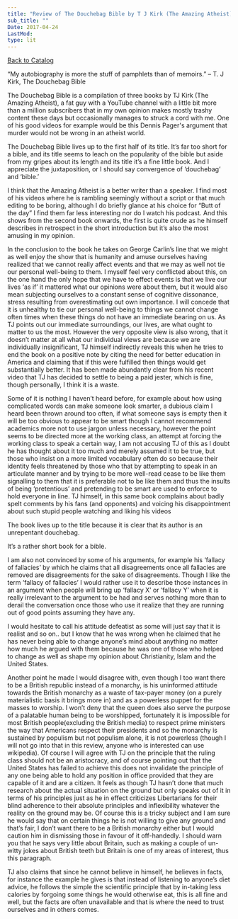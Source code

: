 ```yaml
---
title: "Review of The Douchebag Bible by T J Kirk (The Amazing Atheist)"
sub_title: ""
Date: 2017-04-24
LastMod:
type: lit
---
```


[Back to Catalog](https://otaking.xyz/index.html)

“My autobiography is more the stuff of pamphlets than of memoirs.” – T. J Kirk, The Douchebag Bible

The Douchebag Bible is a compilation of three books by TJ Kirk (The Amazing Atheist), a fat guy with a YouTube channel with a little bit more than a million subscribers that in my own opinion makes mostly trashy content these days but occasionally manages to struck a cord with me. One of his good videos for example would be this Dennis Pager's argument that murder would not be wrong in an atheist world.

The Douchebag Bible lives up to the first half of its title. It’s far too short for a bible, and its title seems to leach on the popularity of the bible but aside from my gripes about its length and its title it’s a fine little book. And I appreciate the juxtaposition, or I should say convergence of ‘douchebag’ and ‘bible.’

I think that the Amazing Atheist is a better writer than a speaker. I find most of his videos where he is rambling seemingly without a script or that much editing to be boring, although I do briefly glance at his choice for “Butt of the day” I find them far less interesting nor do I watch his podcast. And this shows from the second book onwards, the first is quite crude as he himself describes in retrospect in the short introduction but it’s also the most amusing in my opinion.

In the conclusion to the book he takes on George Carlin’s line that we might as well enjoy the show that is humanity and amuse ourselves having realized that we cannot really affect events and that we may as well not tie our personal well-being to them. I myself feel very conflicted about this, on the one hand the only hope that we have to effect events is that we live our lives ‘as if’ it mattered what our opinions were about them, but it would also mean subjecting ourselves to a constant sense of cognitive dissonance, stress resulting from overestimating out own importance. I will concede that it is unhealthy to tie our personal well-being to things we cannot change often times when these things do not have an immediate bearing on us. As TJ points out our immediate surroundings, our lives, are what ought to matter to us the most. However the very opposite view is also wrong, that it doesn’t matter at all what our individual views are because we are individually insignificant, TJ himself indirectly reveals this when he tries to end the book on a positive note by citing the need for better education in America and claiming that if this were fulfilled then things would get substantially better. It has been made abundantly clear from his recent video that TJ has decided to settle to being a paid jester, which is fine, though personally, I think it is a waste. 

Some of it is nothing I haven’t heard before, for example about how using complicated words can make someone look smarter, a dubious claim I heard been thrown around too often, if what someone says is empty then it will be too obvious to appear to be smart though I cannot recommend academics more not to use jargon unless necessary, however the point seems to be directed more at the working class, an attempt at forcing the working class to speak a certain way, I am not accusing TJ of this as I doubt he has thought about it too much and merely assumed it to be true, but those who insist on a more limited vocabulary often do so because their identity feels threatened by those who that by attempting to speak in an articulate manner and by trying to be more well-read cease to be like them signalling to them that it is preferable not to be like them and thus the insults of being ‘pretentious’ and pretending to be smart are used to enforce to hold everyone in line. TJ himself, in this same book complains about badly spelt comments by his fans (and opponents) and voicing his disappointment about such stupid people watching and liking his videos

The book lives up to the title because it is clear that its author is an unrepentant douchebag.

It’s a rather short book for a bible. 

I am also not convinced by some of his arguments, for example his ‘fallacy of fallacies’ by which he claims that all disagreements once all fallacies are removed are disagreements for the sake of disagreements. Though I like the term ‘fallacy of fallacies’ I would rather use it to describe those instances in an argument when people will bring up ‘fallacy X’ or ‘fallacy Y’ when it is really irrelevant to the argument to be had and serves nothing more than to derail the conversation once those who use it realize that they are running out of good points assuming they have any. 

I would hesitate to call his attitude defeatist as some will just say that it is realist and so on.. but I know that he was wrong when he claimed that he has never being able to change anyone’s mind about anything no matter how much he argued with them because he was one of those who helped to change as well as shape my opinion about Christianity, Islam and the United States.

Another point he made I would disagree with, even though I too want there to be a British republic instead of a monarchy, is his uninformed attitude towards the British monarchy as a waste of tax-payer money (on a purely materialistic basis it brings more in) and as a powerless puppet for the masses to worship. I won’t deny that the queen does also serve the purpose of a palatable human being to be worshipped, fortunately it is impossible for most British people(excluding the British media) to respect prime ministers the way that Americans respect their presidents and so the monarchy is sustained by populism but not populism alone, it is not powerless (though I will not go into that in this review, anyone who is interested can use wikipedia). Of course I will agree with TJ on the principle that the ruling class should not be an aristocracy, and of course pointing out that the United States has failed to achieve this does not invalidate the principle of any one being able to hold any position in office provided that they are capable of it and are a citizen. It feels as though TJ hasn’t done that much research about the actual situation on the ground but only speaks out of it in terms of his principles just as he in effect criticizes Libertarians for their blind adherence to their absolute principles and inflexibility whatever the reality on the ground may be. Of course this is a tricky subject and I am sure he would say that on certain things he is not willing to give any ground and that’s fair, I don’t want there to be a British monarchy either but I would caution him in dismissing those in favour of it off-handedly. I should warn you that he says very little about Britain, such as making a couple of un-witty jokes about British teeth but Britain is one of my areas of interest, thus this paragraph.

TJ also claims that since he cannot believe in himself, he believes in facts, for instance the example he gives is that instead of listening to anyone’s diet advice, he follows the simple the scientific principle that by in-taking less calories by forgoing some things he would otherwise eat, this is all fine and well, but the facts are often unavailable and that is where the need to trust ourselves and in others comes.
